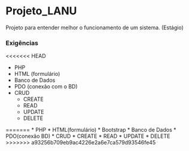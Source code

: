 # Projeto_LANU
Projeto para entender melhor o funcionamento de um sistema. (Estágio)

### Exigências

<<<<<<< HEAD
<ul>
    <li>PHP</li>
    <li>HTML (formulário)</li>
    <li>Banco de Dados</li>
    <li>PDO (conexão com o BD)</li>
    <li>CRUD<br>
        <ul>
            <li>CREATE</li>
            <li>READ</li>
            <li>UPDATE</li>
            <li>DELETE</li>
        </ul>
    </li>
</ul>
=======
* PHP
* HTML(formulário)
* Bootstrap
* Banco de Dados
* PDO(conexão BD)
* CRUD
    * CREATE
    * READ
    * UPDATE
    * DELETE
>>>>>>> a93256b709eb9ac4226e2a6e7ca579d93546fe45
